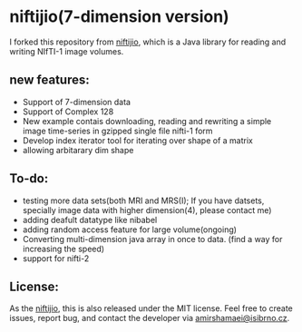 <!-- Copy and paste the converted output. -->

<!-----
NEW: Check the "Suppress top comment" option to remove this info from the output.

Conversion time: 0.302 seconds.


Using this Markdown file:

1. Paste this output into your source file.
2. See the notes and action items below regarding this conversion run.
3. Check the rendered output (headings, lists, code blocks, tables) for proper
   formatting and use a linkchecker before you publish this page.

Conversion notes:

* Docs to Markdown version 1.0β29
* Wed Dec 09 2020 08:52:08 GMT-0800 (PST)
* Source doc: Untitled document
----->



# niftijio(7-dimension version)

I forked this repository from [niftijio](https://github.com/cabeen/niftijio), which is a Java library for reading and writing NIfTI-1 image volumes.


## new features:



*    Support of 7-dimension data
*    Support of Complex 128
*    New example contais downloading, reading and rewriting a simple image time-series in gzipped single file nifti-1 form
*    Develop index iterator tool for iterating over shape of a matrix
*    allowing arbitarary dim shape


## To-do:



*    testing more data sets(both MRI and MRS(I); If you have datsets, specially image data with higher dimension(4), please contact me)
*    adding deafult datatype like nibabel
*    adding random access feature for large volume(ongoing)
*    Converting multi-dimension java array in once to data. (find a way for increasing the speed)
*    support for nifti-2


## License:

As the [niftijio](https://github.com/cabeen/niftijio), this is also released under the MIT license.  Feel free to create issues, report bug, and contact the developer via amirshamaei@isibrno.cz.
